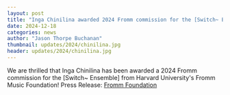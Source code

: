 ```yaml
---
layout: post
title: "Inga Chinilina awarded 2024 Fromm commission for the [Switch~ Ensemble] from Harvard University's Fromm Music Foundation"
date: 2024-12-18
categories: news
author: "Jason Thorpe Buchanan"
thumbnail: updates/2024/chinilina.jpg
header: updates/2024/chinilina.jpg
---
```


We are thrilled that Inga Chinilina has been awarded a 2024 Fromm commission for the [Switch~ Ensemble] from Harvard University's Fromm Music Foundation! 
Press Release: 
<a href="https://frommfoundation.fas.harvard.edu/news/2024/12/fromm-music-foundation-announces-2024-commission-recipients-fromm-prize-and-project">Fromm Foundation</a>
